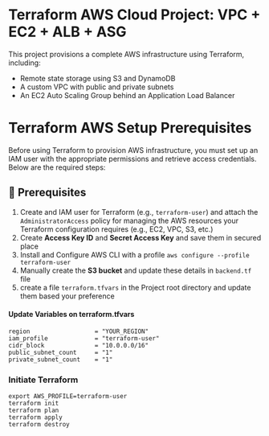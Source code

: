 # Terraform AWS Cloud Project: VPC + EC2 + ALB + ASG
This project provisions a complete AWS infrastructure using Terraform, including:
- Remote state storage using S3 and DynamoDB
- A custom VPC with public and private subnets
- An EC2 Auto Scaling Group behind an Application Load Balancer

# Terraform AWS Setup Prerequisites
Before using Terraform to provision AWS infrastructure, you must set up an IAM user with the appropriate permissions and retrieve access credentials. Below are the required steps:

## 🚀 Prerequisites
1. Create and IAM user for Terraform (e.g., `terraform-user`) and attach the `AdministratorAccess` policy for managing the AWS resources your Terraform configuration requires (e.g., EC2, VPC, S3, etc.)
2. Create **Access Key ID** and **Secret Access Key** and save them in secured place
3. Install and Configure AWS CLI with a profile `aws configure --profile terraform-user`
4. Manually create the **S3 bucket** and update these details in `backend.tf` file 
5. create a file `terraform.tfvars` in the Project root directory and update them based your preference
#### Update Variables on terraform.tfvars
```shell
region                  = "YOUR_REGION"
iam_profile             = "terraform-user"
cidr_block              = "10.0.0.0/16"
public_subnet_count     = "1"
private_subnet_count    = "1"
```

### Initiate Terraform
```shell
export AWS_PROFILE=terraform-user
terraform init
terraform plan
terraform apply
terraform destroy
```
